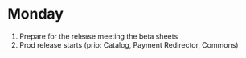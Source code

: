 # Monday

1. Prepare for the release meeting the beta sheets
2. Prod release starts (prio: Catalog, Payment Redirector, Commons)